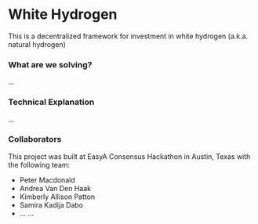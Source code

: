 # White Hydrogen
This is a decentralized framework for investment in white hydrogen (a.k.a. natural hydrogen)

### What are we solving?
...

### Technical Explanation
...

### Collaborators
This project was built at EasyA Consensus Hackathon in Austin, Texas with the following team:
- Peter Macdonald
- Andrea Van Den Haak
- Kimberly Allison Patton
- Samira Kadija Dabo
- ... ...
